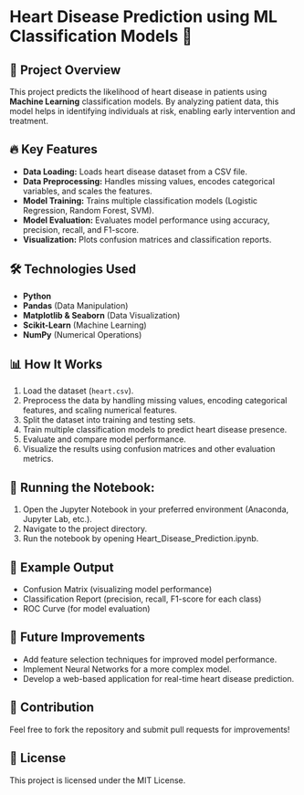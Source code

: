 # Heart Disease Prediction using ML Classification Models 🚀

## 📌 Project Overview
This project predicts the likelihood of heart disease in patients using **Machine Learning** classification models. By analyzing patient data, this model helps in identifying individuals at risk, enabling early intervention and treatment.

## 🔥 Key Features
- **Data Loading:** Loads heart disease dataset from a CSV file.
- **Data Preprocessing:** Handles missing values, encodes categorical variables, and scales the features.
- **Model Training:** Trains multiple classification models (Logistic Regression, Random Forest, SVM).
- **Model Evaluation:** Evaluates model performance using accuracy, precision, recall, and F1-score.
- **Visualization:** Plots confusion matrices and classification reports.

## 🛠 Technologies Used
- **Python**
- **Pandas** (Data Manipulation)
- **Matplotlib & Seaborn** (Data Visualization)
- **Scikit-Learn** (Machine Learning)
- **NumPy** (Numerical Operations)

## 📊 How It Works
1. Load the dataset (`heart.csv`).
2. Preprocess the data by handling missing values, encoding categorical features, and scaling numerical features.
3. Split the dataset into training and testing sets.
4. Train multiple classification models to predict heart disease presence.
5. Evaluate and compare model performance.
6. Visualize the results using confusion matrices and other evaluation metrics.

## 🚀 Running the Notebook:
1. Open the Jupyter Notebook in your preferred environment (Anaconda, Jupyter Lab, etc.).
2. Navigate to the project directory.
3. Run the notebook by opening Heart_Disease_Prediction.ipynb.

## 📌 Example Output
- Confusion Matrix (visualizing model performance)
- Classification Report (precision, recall, F1-score for each class)
- ROC Curve (for model evaluation)
  
## 🎯 Future Improvements
- Add feature selection techniques for improved model performance.
- Implement Neural Networks for a more complex model.
- Develop a web-based application for real-time heart disease prediction.

## 🤝 Contribution
Feel free to fork the repository and submit pull requests for improvements!

## 📄 License
This project is licensed under the MIT License.
